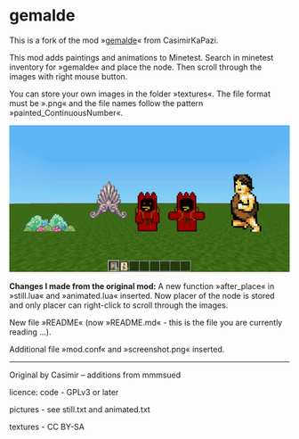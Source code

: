 # gemalde

This is a fork of the mod »[gemalde](https://github.com/CasimirKaPazi/gemalde)« from CasimirKaPazi.

This mod adds paintings and animations to Minetest. Search in minetest inventory for »gemalde« and place the node. Then scroll through the images with right mouse button.

You can store your own images in the folder »textures«. The file format must be ».png« and the file names follow the pattern »painted_ContinuousNumber«.

<img src="screenshot.png">

**Changes I made from the original mod:** A new function »after_place« in »still.lua« and »animated.lua« inserted. Now placer of the node is stored and only placer can right-click to scroll through the images.

New file »README« (now »README.md« - this is the file you are currently reading ...).

Additional file »mod.conf« and »screenshot.png« inserted.

--------------------------------------------------------------------

Original by Casimir – additions from mmmsued

licence:
code - GPLv3 or later

pictures - see still.txt and animated.txt

textures - CC BY-SA
